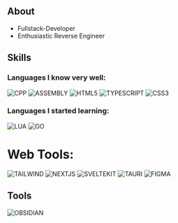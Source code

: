 <!--
**lqjx/lqjx** is a ✨ _special_ ✨ repository because its `README.md` (this file) appears on your GitHub profile.

Here are some ideas to get you started:

- 🔭 I’m currently working on ...
- 🌱 I’m currently learning ...
- 👯 I’m looking to collaborate on ...
- 🤔 I’m looking for help with ...
- 💬 Ask me about ...
- 📫 How to reach me: ...
- 😄 Pronouns: ...
- ⚡ Fun fact: ...
-->

## About

- Fullstack-Developer
- Enthusiastic Reverse Engineer

## Skills
### Languages I know very well:
![CPP](https://img.shields.io/badge/C%2B%2B-00599C?style=for-the-badge&logo=c%2B%2B&logoColor=white) ![ASSEMBLY](https://img.shields.io/badge/_-ASM-6E4C13.svg?style=for-the-badge) ![HTML5](https://img.shields.io/badge/HTML5-E34F26?style=for-the-badge&logo=html5&logoColor=white) ![TYPESCRIPT](https://img.shields.io/badge/TypeScript-007ACC?style=for-the-badge&logo=typescript&logoColor=white) ![CSS3](https://img.shields.io/badge/CSS3-1572B6?style=for-the-badge&logo=css3&logoColor=white)

### Languages I started learning:
![LUA](https://img.shields.io/badge/Lua-2C2D72?style=for-the-badge&logo=lua&logoColor=white) ![GO](https://img.shields.io/badge/Go-00ADD8?style=for-the-badge&logo=go&logoColor=white)

# Web Tools:
![TAILWIND](https://img.shields.io/badge/Tailwind_CSS-38B2AC?style=for-the-badge&logo=tailwind-css&logoColor=white) ![NEXTJS](https://img.shields.io/badge/next%20js-000000?style=for-the-badge&logo=nextdotjs&logoColor=white) ![SVELTEKIT](https://img.shields.io/badge/SvelteKit-FF3E00?style=for-the-badge&logo=Svelte&logoColor=white) ![TAURI](https://img.shields.io/badge/Tauri-FFC131?style=for-the-badge&logo=Tauri&logoColor=white) ![FIGMA](https://img.shields.io/badge/Figma-F24E1E?style=for-the-badge&logo=figma&logoColor=white)

## Tools
![OBSIDIAN](https://img.shields.io/badge/Obsidian-483699?style=for-the-badge&logo=Obsidian&logoColor=white)
